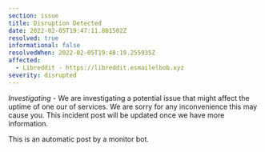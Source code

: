 ```yaml
---
section: issue
title: Disruption Detected
date: 2022-02-05T19:47:11.801502Z
resolved: true
informational: false
resolvedWhen: 2022-02-05T19:48:19.255935Z
affected:
  - Libreddit - https://libreddit.esmailelbob.xyz
severity: disrupted
---
```

*Investigating* - We are investigating a potential issue that might affect the uptime of one our of services. We are sorry for any inconvenience this may cause you. This incident post will be updated once we have more information.

This is an automatic post by a monitor bot.
        